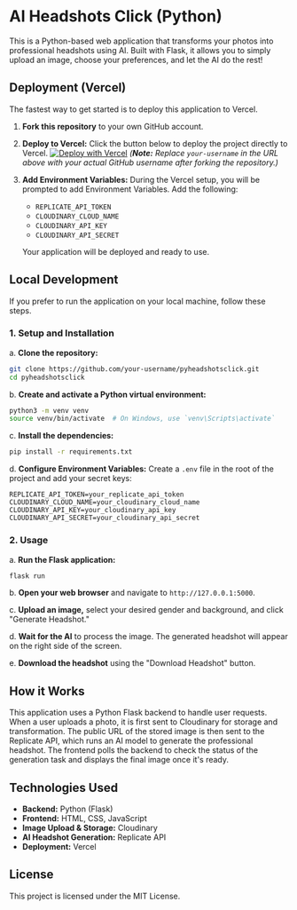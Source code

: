 # AI Headshots Click (Python)

This is a Python-based web application that transforms your photos into professional headshots using AI. Built with Flask, it allows you to simply upload an image, choose your preferences, and let the AI do the rest!

## Deployment (Vercel)

The fastest way to get started is to deploy this application to Vercel.

1.  **Fork this repository** to your own GitHub account.

2.  **Deploy to Vercel:**
    Click the button below to deploy the project directly to Vercel.
    [![Deploy with Vercel](https://vercel.com/button)](https://vercel.com/new/clone?repository-url=https%3A%2F%2Fgithub.com%2Fyour-username%2Fpyheadshotsclick)
    *(**Note:** Replace `your-username` in the URL above with your actual GitHub username after forking the repository.)*

3.  **Add Environment Variables:**
    During the Vercel setup, you will be prompted to add Environment Variables. Add the following:
    *   `REPLICATE_API_TOKEN`
    *   `CLOUDINARY_CLOUD_NAME`
    *   `CLOUDINARY_API_KEY`
    *   `CLOUDINARY_API_SECRET`

    Your application will be deployed and ready to use.

## Local Development

If you prefer to run the application on your local machine, follow these steps.

### 1. Setup and Installation

a. **Clone the repository:**
   ```bash
   git clone https://github.com/your-username/pyheadshotsclick.git
   cd pyheadshotsclick
   ```

b. **Create and activate a Python virtual environment:**
   ```bash
   python3 -m venv venv
   source venv/bin/activate  # On Windows, use `venv\Scripts\activate`
   ```

c. **Install the dependencies:**
   ```bash
   pip install -r requirements.txt
   ```

d. **Configure Environment Variables:**
   Create a `.env` file in the root of the project and add your secret keys:
   ```
   REPLICATE_API_TOKEN=your_replicate_api_token
   CLOUDINARY_CLOUD_NAME=your_cloudinary_cloud_name
   CLOUDINARY_API_KEY=your_cloudinary_api_key
   CLOUDINARY_API_SECRET=your_cloudinary_api_secret
   ```

### 2. Usage

a. **Run the Flask application:**
   ```bash
   flask run
   ```

b. **Open your web browser** and navigate to `http://127.0.0.1:5000`.

c. **Upload an image,** select your desired gender and background, and click "Generate Headshot."

d. **Wait for the AI** to process the image. The generated headshot will appear on the right side of the screen.

e. **Download the headshot** using the "Download Headshot" button.

## How it Works

This application uses a Python Flask backend to handle user requests. When a user uploads a photo, it is first sent to Cloudinary for storage and transformation. The public URL of the stored image is then sent to the Replicate API, which runs an AI model to generate the professional headshot. The frontend polls the backend to check the status of the generation task and displays the final image once it's ready.

## Technologies Used

*   **Backend:** Python (Flask)
*   **Frontend:** HTML, CSS, JavaScript
*   **Image Upload & Storage:** Cloudinary
*   **AI Headshot Generation:** Replicate API
*   **Deployment:** Vercel

## License

This project is licensed under the MIT License.